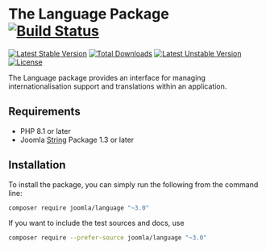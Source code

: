 # The Language Package [![Build Status](https://ci.joomla.org/api/badges/joomla-framework/language/status.svg?ref=refs/heads/3.x-dev)](https://ci.joomla.org/joomla-framework/language)

[![Latest Stable Version](https://poser.pugx.org/joomla/language/v/stable)](https://packagist.org/packages/joomla/language)
[![Total Downloads](https://poser.pugx.org/joomla/language/downloads)](https://packagist.org/packages/joomla/language)
[![Latest Unstable Version](https://poser.pugx.org/joomla/language/v/unstable)](https://packagist.org/packages/joomla/language)
[![License](https://poser.pugx.org/joomla/language/license)](https://packagist.org/packages/joomla/language)

The Language package provides an interface for managing internationalisation support and translations within an application.

## Requirements

* PHP 8.1 or later
* Joomla [String](https://github.com/joomla-framework/string) Package 1.3 or later

## Installation

To install the package, you can simply run the following from the command line:
           
```sh
composer require joomla/language "~3.0"
```

If you want to include the test sources and docs, use

```sh
composer require --prefer-source joomla/language "~3.0"
```
